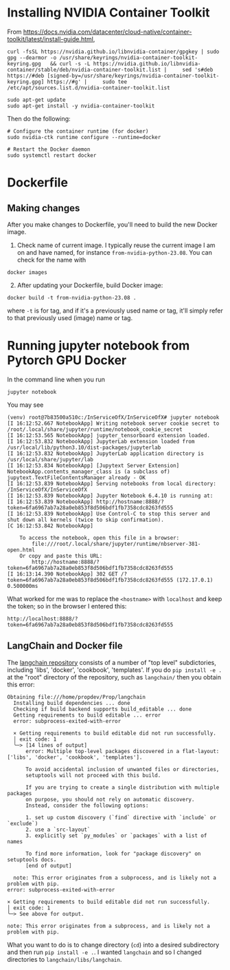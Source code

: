 # Installing NVIDIA Container Toolkit

From https://docs.nvidia.com/datacenter/cloud-native/container-toolkit/latest/install-guide.html,

```
curl -fsSL https://nvidia.github.io/libnvidia-container/gpgkey | sudo gpg --dearmor -o /usr/share/keyrings/nvidia-container-toolkit-keyring.gpg   && curl -s -L https://nvidia.github.io/libnvidia-container/stable/deb/nvidia-container-toolkit.list |     sed 's#deb https://#deb [signed-by=/usr/share/keyrings/nvidia-container-toolkit-keyring.gpg] https://#g' |     sudo tee /etc/apt/sources.list.d/nvidia-container-toolkit.list

sudo apt-get update
sudo apt-get install -y nvidia-container-toolkit
```

Then do the following:
```
# Configure the container runtime (for docker)
sudo nvidia-ctk runtime configure --runtime=docker

# Restart the Docker daemon
sudo systemctl restart docker
```

# Dockerfile

## Making changes

After you make changes to Dockerfile, you'll need to build the new Docker image.

1. Check name of current image. I typically reuse the current image I am on and have named, for instance `from-nvidia-python-23.08`. You can check for the name with

```
docker images
```

2. After updating your Dockerfile, build Docker image:

```
docker build -t from-nvidia-python-23.08 .
```
where `-t` is for tag, and if it's a previously used name or tag, it'll simply refer to that previously used (image) name or tag.

# Running jupyter notebook from Pytorch GPU Docker

In the command line when you run

```
jupyter notebook
```

You may see

```
(venv) root@7b83500a510c:/InServiceOfX/InServiceOfX# jupyter notebook
[I 16:12:52.667 NotebookApp] Writing notebook server cookie secret to /root/.local/share/jupyter/runtime/notebook_cookie_secret
[I 16:12:53.565 NotebookApp] jupyter_tensorboard extension loaded.
[I 16:12:53.832 NotebookApp] JupyterLab extension loaded from /usr/local/lib/python3.10/dist-packages/jupyterlab
[I 16:12:53.832 NotebookApp] JupyterLab application directory is /usr/local/share/jupyter/lab
[I 16:12:53.834 NotebookApp] [Jupytext Server Extension] NotebookApp.contents_manager_class is (a subclass of) jupytext.TextFileContentsManager already - OK
[I 16:12:53.839 NotebookApp] Serving notebooks from local directory: /InServiceOfX/InServiceOfX
[I 16:12:53.839 NotebookApp] Jupyter Notebook 6.4.10 is running at:
[I 16:12:53.839 NotebookApp] http://hostname:8888/?token=6fa6967ab7a28a0eb853f8d506bdf1fb7358cdc8263fd555
[I 16:12:53.839 NotebookApp] Use Control-C to stop this server and shut down all kernels (twice to skip confirmation).
[C 16:12:53.842 NotebookApp] 
    
    To access the notebook, open this file in a browser:
        file:///root/.local/share/jupyter/runtime/nbserver-381-open.html
    Or copy and paste this URL:
        http://hostname:8888/?token=6fa6967ab7a28a0eb853f8d506bdf1fb7358cdc8263fd555
[I 16:13:14.390 NotebookApp] 302 GET /?token=6fa6967ab7a28a0eb853f8d506bdf1fb7358cdc8263fd555 (172.17.0.1) 0.500000ms

```

What worked for me was to replace the `<hostname>` with `localhost` and keep the token; so in the browser I entered this:

```
http://localhost:8888/?token=6fa6967ab7a28a0eb853f8d506bdf1fb7358cdc8263fd555
```

## LangChain and Docker file

The [langchain repository](https://github.com/ernestyalumni/langchain) consists of a number of "top level" subdictories, including 'libs', 'docker', 'cookbook', 'templates'. If you do `pip install -e .` at the "root" directory of the repository, such as `langchain/` then you obtain this error:

```
Obtaining file:///home/propdev/Prop/langchain
  Installing build dependencies ... done
  Checking if build backend supports build_editable ... done
  Getting requirements to build editable ... error
  error: subprocess-exited-with-error
  
  × Getting requirements to build editable did not run successfully.
  │ exit code: 1
  ╰─> [14 lines of output]
      error: Multiple top-level packages discovered in a flat-layout: ['libs', 'docker', 'cookbook', 'templates'].
      
      To avoid accidental inclusion of unwanted files or directories,
      setuptools will not proceed with this build.
      
      If you are trying to create a single distribution with multiple packages
      on purpose, you should not rely on automatic discovery.
      Instead, consider the following options:
      
      1. set up custom discovery (`find` directive with `include` or `exclude`)
      2. use a `src-layout`
      3. explicitly set `py_modules` or `packages` with a list of names
      
      To find more information, look for "package discovery" on setuptools docs.
      [end of output]
  
  note: This error originates from a subprocess, and is likely not a problem with pip.
error: subprocess-exited-with-error

× Getting requirements to build editable did not run successfully.
│ exit code: 1
╰─> See above for output.

note: This error originates from a subprocess, and is likely not a problem with pip.

``` 

What you want to do is to change directory (`cd`) into a desired subdirectory and then run `pip install -e .`. I wanted `langchain` and so I changed directories to `langchain/libs/langchain`.